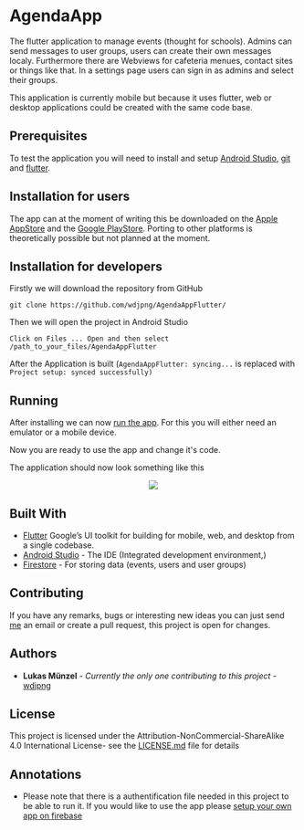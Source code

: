 # AgendaApp
The flutter application to manage events (thought for schools). 
Admins can send messages to user groups, users can create their own messages localy. Furthermore there are Webviews for cafeteria menues, contact sites or things like that. In a settings page users can sign in as admins and select their groups. 

This application is currently mobile but because it uses flutter, web or desktop applications could be created with the same code base.

## Prerequisites

To test the application you will need to install and setup [Android Studio](https://developer.android.com/studio/install), [git](https://git-scm.com/book/en/v2/Getting-Started-Installing-Git) and [flutter](https://flutter.dev/docs/get-started/install).

## Installation for users
The app can at the moment of writing this be downloaded on the [Apple AppStore](https://apps.apple.com/au/app/agendaapp/id1475890760) and the [Google PlayStore](https://play.google.com/store/apps/details?id=com.wdjpng.calendar1). Porting to other platforms is theoretically possible but not planned at the moment.

## Installation for developers

Firstly we will download the repository from GitHub

```
git clone https://github.com/wdjpng/AgendaAppFlutter/
```
Then we will open the project in Android Studio
```
Click on Files ... Open and then select /path_to_your_files/AgendaAppFlutter
```

After the Application is built (```AgendaAppFlutter: syncing...``` is replaced with ```Project setup: synced successfully)```

## Running
After installing we can now [run the app](https://developer.android.com/studio/run). For this you will either need an emulator or a mobile device. 

Now you are ready to use the app and change it's code.

The application should now look something like this

<p align="center">
  <img src="https://lh3.googleusercontent.com/_RckL1biKPI-rnk4Gis2uFsJZHkXt0xCZtmwX8CCDKETnFy3xiNmwt-17CaG3xrdtg=w956-h932">
</p>

## Built With

* [Flutter](https://flutter.dev/) Google’s UI toolkit for building for mobile, web, and desktop from a single codebase.
* [Android Studio](https://developer.android.com/studio) - The IDE (Integrated development environment,)
* [Firestore](https://firebase.google.com/docs/ml-kit/recognize-text) - For storing data (events, users and user groups)

## Contributing
If you have any remarks, bugs or interesting new ideas you can just send <a href="mailto:muenzel.lukas@gmail.com?">me</a> an email or create a pull request, this project is open for changes. 

## Authors

* **Lukas Münzel** - *Currently the only one contributing to this project* - [wdjpng](https://github.com/wdjpng)

## License

This project is licensed under the Attribution-NonCommercial-ShareAlike 4.0 International License- see the [LICENSE.md](LICENSE.md) file for details

## Annotations

* Please note that there is a authentification file needed in this project to be able to run it. If you would like to use the app please [setup your own app on firebase](https://firebase.google.com/docs/android/setup)



